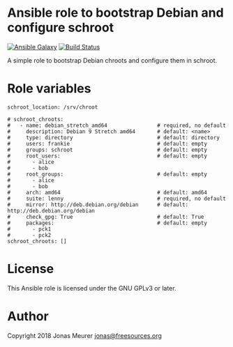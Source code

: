 # Ansible role to bootstrap Debian and configure schroot

[![Ansible Galaxy](http://img.shields.io/badge/ansible--galaxy-schroot-blue.svg)](https://galaxy.ansible.com/mejo-/schroot/) [![Build Status](https://travis-ci.org/mejo-/ansible-role-schroot.svg?branch=master)](https://travis-ci.org/mejo-/ansible-role-schroot)

A simple role to bootstrap Debian chroots and configure them in schroot.

# Role variables

```
schroot_location: /srv/chroot

# schroot_chroots:
#   - name: debian_stretch_amd64                # required, no default
#     description: Debian 9 Stretch amd64       # default: <name>
#     type: directory                           # default: directory
#     users: frankie                            # default: empty
#     groups: schroot                           # default: empty
#     root_users:                               # default: empty
#       - alice
#       - bob
#     root_groups:                              # default: empty
#       - alice
#       - bob
#     arch: amd64                               # default: amd64
#     suite: lenny                              # required, no default
#     mirror: http://deb.debian.org/debian      # default: http://deb.debian.org/debian
#     check_gpg: True                           # default: True
#     packages:                                 # default: empty
#       - pck1
#       - pck2
schroot_chroots: []
```

# License

This Ansible role is licensed under the GNU GPLv3 or later.

# Author

Copyright 2018 Jonas Meurer <jonas@freesources.org>

